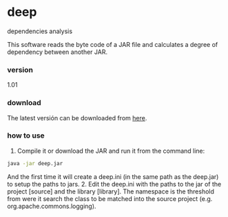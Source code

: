 # deep
dependencies analysis

This software reads the byte code of a JAR file and calculates a degree of dependency between another JAR.

### version
1.01

### download
The latest versión can be downloaded from [here].

### how to use
1. Compile it or download the JAR and run it from the command line:
```sh
java -jar deep.jar
```
And the first time it will create a deep.ini (in the same path as the deep.jar) to setup the paths to jars.
2. Edit the deep.ini with the paths to the jar of the project [source] and the library [library]. The namespace is the 
threshold from were it search the class to be matched into the source project (e.g. org.apache.commons.logging).


[here]:http://bit.ly/deep-jar
